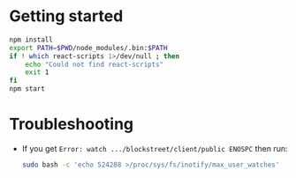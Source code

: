 # Getting started

```bash
npm install
export PATH=$PWD/node_modules/.bin:$PATH
if ! which react-scripts 1>/dev/null ; then
    echo "Could not find react-scripts"
    exit 1
fi
npm start
```

# Troubleshooting

* If you get `Error: watch .../blockstreet/client/public ENOSPC` then run:

    ```bash
    sudo bash -c 'echo 524288 >/proc/sys/fs/inotify/max_user_watches'
    ```

